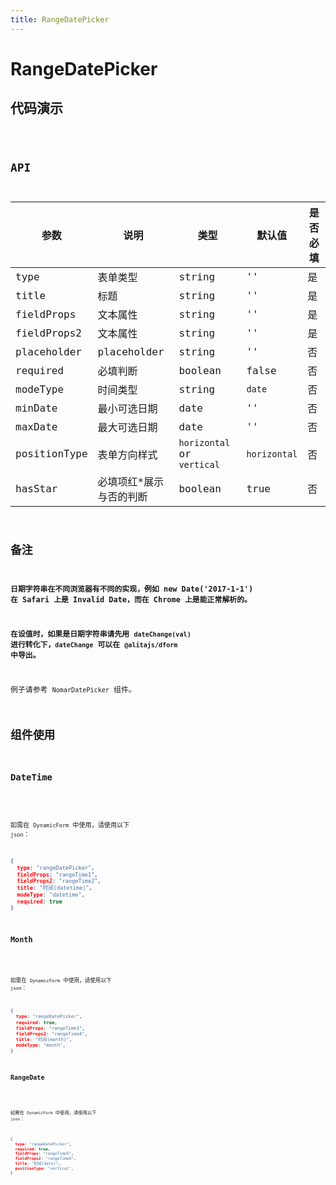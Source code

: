 ```yaml
---
title: RangeDatePicker
---
```


# RangeDatePicker

## 代码演示

<code src="./demo/index.tsx" />

## API

| 参数         | 说明                    | 类型                       | 默认值       | 是否必填 |
| ------------ | ----------------------- | -------------------------- | ------------ | -------- |
| type         | 表单类型                | string                     | ''           | 是       |
| title        | 标题                    | string                     | ''           | 是       |
| fieldProps   | 文本属性                | string                     | ''           | 是       |
| fieldProps2  | 文本属性                | string                     | ''           | 是       |
| placeholder  | placeholder             | string                     | ''           | 否       |
| required     | 必填判断                | boolean                    | false        | 否       |
| modeType     | 时间类型                | string                     | `date`       | 否       |
| minDate      | 最小可选日期            | date                       | ''           | 否       |
| maxDate      | 最大可选日期            | date                       | ''           | 否       |
| positionType | 表单方向样式            | `horizontal` or `vertical` | `horizontal` | 否       |
| hasStar      | 必填项红*展示与否的判断 | boolean                    | true         | 否       |

## 备注

**日期字符串在不同浏览器有不同的实现，例如 new Date('2017-1-1') 在 Safari 上是 Invalid Date，而在 Chrome 上是能正常解析的。**

**在设值时，如果是日期字符串请先用 `dateChange(val)` 进行转化下，`dateChange` 可以在 `@alitajs/dform` 中导出。**

例子请参考 `NomarDatePicker` 组件。

## 组件使用

### DateTime 

<code src="./demo/datetime.tsx" />

如需在 `DynamicForm` 中使用，请使用以下 `json`：

```json
{
  type: "rangeDatePicker",
  fieldProps: "rangeTime1",
  fieldProps2: "rangeTime2",
  title: "时间(datetime)",
  modeType: "datetime",
  required: true
}
```

### Month

<code src="./demo/month.tsx" />

如需在 `DynamicForm` 中使用，请使用以下 `json`：

```json
{
  type: "rangeDatePicker",
  required: true,
  fieldProps: "rangeTime3",
  fieldProps2: "rangeTime4",
  title: "时间(month)",
  modeType: "month",
}
```

### RangeDate

<code src="./demo/date.tsx" />

如需在 `DynamicForm` 中使用，请使用以下 `json`：

```json
{
  type: "rangeDatePicker",
  required: true,
  fieldProps: "rangeTime5",
  fieldProps2: "rangeTime6",
  title: "时间(date)",
  positionType: "vertical",
}
```